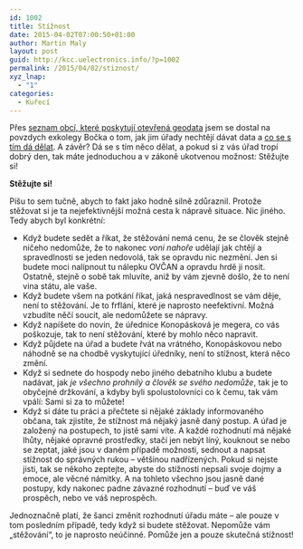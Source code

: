 ```yaml
---
id: 1002
title: Stížnost
date: 2015-04-02T07:00:50+01:00
author: Martin Maly
layout: post
guid: http://kcc.uelectronics.info/?p=1002
permalink: /2015/04/02/stiznost/
xyz_lnap:
  - "1"
categories:
  - Kuřecí
---
```

Přes [seznam obcí, které poskytují otevřená geodata](https://samizdat.cz/blog/prehled-obci-ktera-nabizeji-verejnosti-otevrena-geodata/) jsem se dostal na povzdych exkolegy Bočka o tom, jak jim úřady nechtějí dávat data a [co se s tím dá dělat](https://samizdat.cz/blog/seznam-odtahu-odlovenou-zver-diagnozy-klientu-vam-nedame-proste-to-neumime/). A závěr? Dá se s tím něco dělat, a pokud si z vás úřad tropí dobrý den, tak máte jednoduchou a v zákoně ukotvenou možnost: Stěžujte si!

**Stěžujte si!**

Píšu to sem tučně, abych to fakt jako hodně silně zdůraznil. Protože stěžovat si je ta nejefektivnější možná cesta k nápravě situace. Nic jiného. Tedy abych byl konkrétní:

  * Když budete sedět a říkat, že stěžování nemá cenu, že se člověk stejně ničeho nedomůže, že to nakonec _voni nahoře_ udělají jak chtějí a spravedlnosti se jeden nedovolá, tak se opravdu nic nezmění. Jen si budete moci nalípnout tu nálepku OVČAN a opravdu hrdě ji nosit. Ostatně, stejně o sobě tak mluvíte, aniž by vám zjevně došlo, že to není vina státu, ale vaše.
  * Když budete všem na potkání říkat, jaká nespravedlnost se vám děje, není to stěžování. Je to frflání, které je naprosto neefektivní. Možná vzbudíte něčí soucit, ale nedomůžete se nápravy.
  * Když napíšete do novin, že úřednice Konopásková je megera, co vás poškozuje, tak to není stěžování, které by mohlo něco napravit.
  * Když půjdete na úřad a budete řvát na vrátného, Konopáskovou nebo náhodně se na chodbě vyskytující úředníky, není to stížnost, která něco změní.
  * Když si sednete do hospody nebo jiného debatního klubu a budete nadávat, jak _je všechno prohnilý a člověk se svého nedomůže_, tak je to obyčejné držkování, a kdyby byli spolustolovníci co k čemu, tak vám vpálí: Sami si za to můžete!
  * Když si dáte tu práci a přečtete si nějaké základy informovaného občana, tak zjistíte, že stížnost má nějaký jasně daný postup. A úřad je založený na postupech, to jistě sami víte. A každé rozhodnutí má nějaké lhůty, nějaké opravné prostředky, stačí jen nebýt líný, kouknout se nebo se zeptat, jaké jsou v daném případě možnosti, sednout a napsat stížnost do správných rukou &#8211; většinou nadřízených. Pokud si nejste jisti, tak se někoho zeptejte, abyste do stížnosti nepsali svoje dojmy a emoce, ale věcné námitky. A na tohleto všechno jsou jasně dané postupy, kdy nakonec padne závazné rozhodnutí &#8211; buď ve váš prospěch, nebo ve váš neprospěch.

Jednoznačně platí, že šanci změnit rozhodnutí úřadu máte &#8211; ale pouze v tom posledním případě, tedy když si budete stěžovat. Nepomůže vám &#8222;stěžování&#8220;, to je naprosto neúčinné. Pomůže jen a pouze skutečná stížnost!